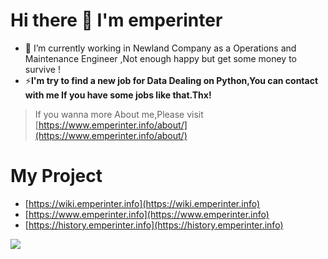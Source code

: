 # Hi there 👋 I'm emperinter

- 🌱 I’m currently working in Newland Company as a Operations and Maintenance Engineer ,Not enough happy but get some money to survive !
- ⚡**I'm try to find a new job for Data Dealing on Python,You can contact with me If you have some jobs like that.Thx!**

> If you wanna more About me,Please visit [https://www.emperinter.info/about/](https://www.emperinter.info/about/)

# My Project

- [https://wiki.emperinter.info](https://wiki.emperinter.info)
- [https://www.emperinter.info](https://www.emperinter.info)
- [https://history.emperinter.info](https://history.emperinter.info)


<!--
**emperinter/emperinter** is a ✨ _special_ ✨ repository because its `README.md` (this file) appears on your GitHub profile.

Here are some ideas to get you started:

- 🔭 I’m currently working on ...
- 🌱 I’m currently learning ...
- 👯 I’m looking to collaborate on ...
- 🤔 I’m looking for help with ...
- 💬 Ask me about ...
- 📫 How to reach me: ...
- 😄 Pronouns: ...
- ⚡ Fun fact: ...
-->

![](https://github-readme-stats.vercel.app/api?username=emperinter)
